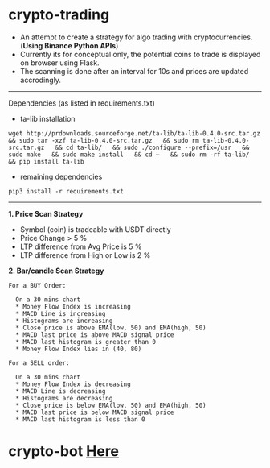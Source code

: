 # crypto-trading

* An attempt to create a strategy for algo trading with cryptocurrencies. (**Using Binance Python APIs**)
* Currently its for conceptual only, the potential coins to trade is displayed on browser using Flask. 
* The scanning is done after an interval for 10s and prices are updated accrodingly.

---

Dependencies (as listed in requirements.txt)

* ta-lib installation

```wget http://prdownloads.sourceforge.net/ta-lib/ta-lib-0.4.0-src.tar.gz   && sudo tar -xzf ta-lib-0.4.0-src.tar.gz   && sudo rm ta-lib-0.4.0-src.tar.gz   && cd ta-lib/   && sudo ./configure --prefix=/usr   && sudo make   && sudo make install   && cd ~   && sudo rm -rf ta-lib/   && pip install ta-lib```

* remaining dependencies

```pip3 install -r requirements.txt```

---

**1. Price Scan Strategy**

* Symbol (coin) is tradeable with USDT directly
* Price Change > 5 %
* LTP difference from Avg Price is 5 %
* LTP difference from High or Low is 2 %


**2. Bar/candle Scan Strategy**

    For a BUY Order:
    
      On a 30 mins chart
      * Money Flow Index is increasing
      * MACD Line is increasing
      * Histograms are increasing
      * Close price is above EMA(low, 50) and EMA(high, 50)
      * MACD last price is above MACD signal price
      * MACD last histogram is greater than 0
      * Money Flow Index lies in (40, 80)

    For a SELL order:

      On a 30 mins chart
      * Money Flow Index is decreasing
      * MACD Line is decreasing
      * Histograms are decreasing
      * Close price is below EMA(low, 50) and EMA(high, 50)
      * MACD last price is below MACD signal price
      * MACD last histogram is less than 0
      
# crypto-bot [Here](https://github.com/P0W/crypto-trading/tree/master/bot)
